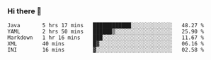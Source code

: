 ### Hi there 👋

<!--
**urzz/urzz** is a ✨ _special_ ✨ repository because its `README.md` (this file) appears on your GitHub profile.

Here are some ideas to get you started:

- 🔭 I’m currently working on ...
- 🌱 I’m currently learning ...
- 👯 I’m looking to collaborate on ...
- 🤔 I’m looking for help with ...
- 💬 Ask me about ...
- 📫 How to reach me: ...
- 😄 Pronouns: ...
- ⚡ Fun fact: ...
-->

<!--START_SECTION:waka-->

```text
Java       5 hrs 17 mins   ████████████░░░░░░░░░░░░░   48.27 %
YAML       2 hrs 50 mins   ██████▒░░░░░░░░░░░░░░░░░░   25.90 %
Markdown   1 hr 16 mins    ███░░░░░░░░░░░░░░░░░░░░░░   11.67 %
XML        40 mins         █▓░░░░░░░░░░░░░░░░░░░░░░░   06.16 %
INI        16 mins         ▓░░░░░░░░░░░░░░░░░░░░░░░░   02.58 %
```

<!--END_SECTION:waka-->
